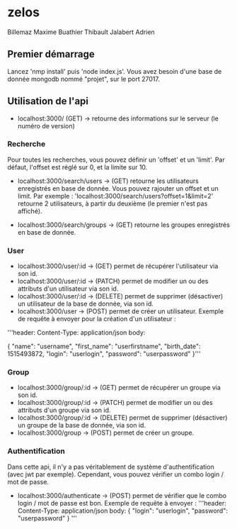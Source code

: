 # zelos

Billemaz Maxime
Buathier Thibault
Jalabert Adrien

## Premier démarrage

Lancez 'nmp install' puis 'node index.js'.
Vous avez besoin d'une base de donnée mongodb nommé "projet", sur le port 27017.

## Utilisation de l'api

* localhost:3000/ (GET) -> retourne des informations sur le serveur (le numéro de version)

### Recherche

Pour toutes les recherches, vous pouvez définir un 'offset' et un 'limit'.
Par défaut, l'offset est réglé sur 0, et la limite sur 10.

* localhost:3000/search/users -> (GET) retourne les utilisateurs enregistrés en base de donnée.
Vous pouvez rajouter un offset et un limit. Par exemple :
'localhost:3000/search/users?offset=1&limit=2' retourne 2 utilisateurs, à partir du deuxième (le premier n'est pas affiché).

* localhost:3000/search/groups -> (GET) retourne les groupes enregistrés en base de donnée.

### User

* localhost:3000/user/:id -> (GET) permet de récupérer l'utilisateur via son id.
* localhost:3000/user/:id -> (PATCH) permet de modifier un ou des attributs d'un utilisateur via son id.
* localhost:3000/user/:id -> (DELETE) permet de supprimer (désactiver) un utilisateur de la base de donnée, via son id.
* localhost:3000/user -> (POST) permet de créer un utilisateur. Exemple de requête à envoyer pour la création d'un utilisateur :

'''header: Content-Type: application/json
body:

{
  "name": "username",
  "first_name": "userfirstname",
  "birth_date": 1515493872,
  "login": "userlogin",
  "password": "userpassword"
}'''

### Group

* localhost:3000/group/:id -> (GET) permet de récupérer un groupe via son id.
* localhost:3000/group/:id -> (PATCH) permet de modifier un ou des attributs d'un groupe via son id.
* localhost:3000/group/:id -> (DELETE) permet de supprimer (désactiver) un groupe de la base de donnée, via son id.
* localhost:3000/group -> (POST) permet de créer un groupe.

### Authentification

Dans cette api, il n'y a pas véritablement de système d'authentification (avec jwt par exemple).
Cependant, vous pouvez vérifier un combo login / mot de passe.

* localhost:3000/authenticate -> (POST) permet de vérifier que le combo login / mot de passe est bon. Exemple de requête à envoyer :
'''header: Content-Type: application/json
body:
{
  "login": "userlogin",
  "password": "userpassword"
}
'''

